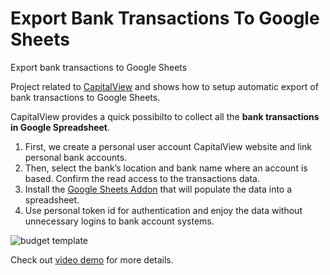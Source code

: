 # Export Bank Transactions To Google Sheets
Export bank transactions to Google Sheets

Project related to [CapitalView](https://mycapitalview.com/bank-transactions-to-google-sheets) and shows how to setup automatic export of bank transactions to Google Sheets.

CapitalView provides a quick possibilto to collect all the **bank transactions in Google Spreadsheet**. 
1. First, we create a personal user account CapitalView website and link personal bank accounts.
2. Then, select the bank’s location and bank name where an account is based. Confirm the read access to the transactions data.
3. Install the [Google Sheets Addon](https://workspace.google.com/marketplace/app/capitalview/375261803937) that will populate the data into a spreadsheet. 
4. Use personal token id for authentication and enjoy the data without unnecessary logins to bank account systems. 

![budget template](https://mycapitalview.com/static/home/google-sheets.gif "bank transactions in Google Spreadsheet")



Check out [video demo](https://www.youtube.com/watch?v=ipWnOT4bo3w) for more details.
